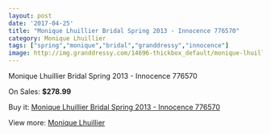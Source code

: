 ```yaml
---
layout: post
date: '2017-04-25'
title: "Monique Lhuillier Bridal Spring 2013 - Innocence 776570"
category: Monique Lhuillier
tags: ["spring","monique","bridal","granddressy","innocence"]
image: http://img.granddressy.com/14696-thickbox_default/monique-lhuillier-bridal-spring-2013-innocence-776570.jpg
---
```

Monique Lhuillier Bridal Spring 2013 - Innocence 776570

On Sales: **$278.99**
<a href="https://www.granddressy.com/en/monique-lhuillier/13749-monique-lhuillier-bridal-spring-2013-innocence-776570.html"><amp-img layout="responsive" width="600" height="600" src="//img.granddressy.com/14696-thickbox_default/monique-lhuillier-bridal-spring-2013-innocence-776570.jpg" alt="Monique Lhuillier Bridal Spring 2013 - Innocence 776570 0" /></a>

Buy it: [Monique Lhuillier Bridal Spring 2013 - Innocence 776570](https://www.granddressy.com/en/monique-lhuillier/13749-monique-lhuillier-bridal-spring-2013-innocence-776570.html "Monique Lhuillier Bridal Spring 2013 - Innocence 776570")

View more: [Monique Lhuillier](https://www.granddressy.com/en/18-monique-lhuillier "Monique Lhuillier")